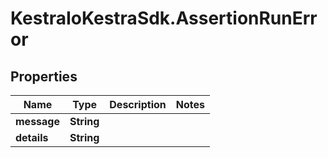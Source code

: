 # KestraIoKestraSdk.AssertionRunError

## Properties

Name | Type | Description | Notes
------------ | ------------- | ------------- | -------------
**message** | **String** |  | 
**details** | **String** |  | 


